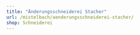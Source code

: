 ```yaml
---
title: "Änderungsschneiderei Stacher"
url: /mistelbach/aenderungsschneiderei-stacher/
shop: Schneiderei
---
```

